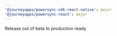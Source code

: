 ```yaml
---
'@journeyapps/powersync-sdk-react-native': major
'@journeyapps/powersync-react': major
---
```


Release out of beta to production ready
